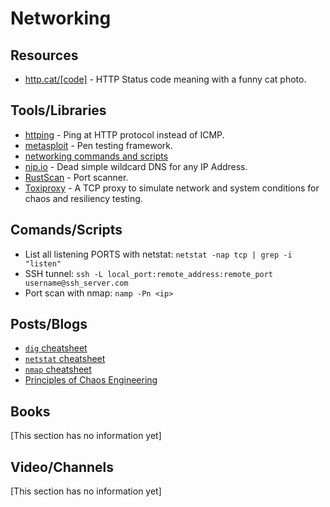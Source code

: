 # Networking

## Resources

- [http.cat/[code]](http.cat) - HTTP Status code meaning with a funny cat photo.

## Tools/Libraries

- [httping](https://www.vanheusden.com/httping/) - Ping at HTTP protocol instead of ICMP.
- [metasploit](https://www.metasploit.com/) - Pen testing framework.
- [networking commands and scripts](https://haydenjames.io/linux-networking-commands-scripts/)
- [nip.io](https://nip.io/) - Dead simple wildcard DNS for any IP Address.
- [RustScan](https://github.com/RustScan/RustScan) - Port scanner.
- [Toxiproxy](https://github.com/Shopify/toxiproxy) - A TCP proxy to simulate network and system conditions for chaos and resiliency testing.

## Comands/Scripts

- List all listening PORTS with netstat: `netstat -nap tcp | grep -i "listen"`
- SSH tunnel: `ssh -L local_port:remote_address:remote_port username@ssh_server.com`
- Port scan with nmap: `namp -Pn <ip>`

## Posts/Blogs

- [`dig` cheatsheet](https://neverendingsecurity.wordpress.com/2015/04/13/dig-commands-cheatsheet/)
- [`netstat` cheatsheet](https://low-orbit.net/netstat-cheat-sheet)
- [`nmap` cheatsheet](https://www.stationx.net/nmap-cheat-sheet/)
- [Principles of Chaos Engineering](https://principlesofchaos.org/)

## Books

[This section has no information yet]

## Video/Channels

[This section has no information yet]
